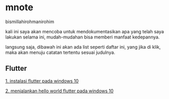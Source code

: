 # mnote
bismillahirohmanirohim

kali ini saya akan mencoba untuk mendokumentasikan apa yang telah saya lakukan selama ini, mudah-mudahan bisa memberi manfaat kedepannya.

langsung saja, dibawah ini akan ada list seperti daftar ini, yang jika di klik, maka akan menuju catatan tertentu sesuai judulnya.

## Flutter

[1. instalasi flutter pada windows 10](../blob/master/flutter/instalasi-flutter-windows)

[2. menjalankan hello world flutter pada windows 10](../blob/master/LICENSE)